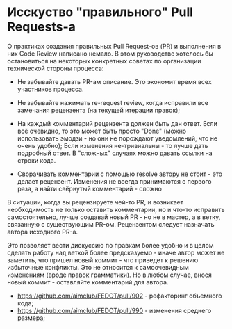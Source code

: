 # Исскуство "правильного" Pull Requests-а

О практиках создания правильных Pull Request-ов (PR) и выполнения в них Code Review написано немало. 
В этом руководстве хотелось бы остановиться на некоторых конкретных советах по организации технической стороны процесса:

- Не забывайте давать PR-ам описание. Это экономит время всех участников процесса.

- Не забывайте нажимать re-request review,  когда исправили все замечания рецензента (на текущей итерации правок);

- На каждый комментарий рецензента должен быть дан ответ. 
  Если всё очевидно, то это может быть просто "Done" 
  (можно использовать эмодзи - но они не порождают уведомлений, что не очень удобно); 
  Если изменения не-тривиальны - то лучше дать подробный ответ. В "сложных" случаях можно давать ссылки на строки кода.

- Сворачивать комментарии с помощью resolve автору не стоит - это делает рецензент.
    Изменения не всегда принимаются с первого раза, а найти свёрнутый комментарий - сложно


В ситуации, когда вы рецензируете чей-то PR, и возникает необходимость не только оставить комментарии, 
  но и что-то исправить самостоятельно, лучше создавай новый PR - но не в мастер, а в ветку, связанную с существующим PR-ом. 
  Рецензентом следует назначать автора исходного PR-а.  

Это позволяет вести дискуссию по правкам более удобно и  в целом сделать работу над веткой
  более предсказуемо - иначе автор может не заметить, что пришел новый коммит - что приведет к решению избыточные конфликты. 
  Это не относится к самоочевидным изменениям (вроде правок грамматики). Но в любом случае, внося новый коммит - оставляйте комментарий для автора.

- https://github.com/aimclub/FEDOT/pull/902 - рефакторинг объемного кода;
- https://github.com/aimclub/FEDOT/pull/990 - изменения среднего размера;